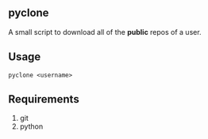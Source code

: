 ## pyclone
A small script to download all of the **public** repos of a user.

## Usage
`pyclone <username>`

## Requirements
1. git
2. python